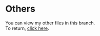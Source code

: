 # Others
You can view my other files in this branch.
<br>To return, <a href="https://github.com/Blocky-Roblox/Blocky-Self-introduction">click here</a>.
